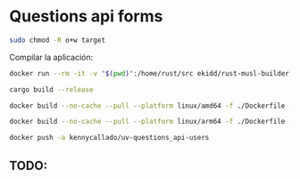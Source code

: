 # Questions api forms

``` bash
sudo chmod -R o+w target
```

Compilar la aplicación:

``` bash
docker run --rm -it -v "$(pwd)":/home/rust/src ekidd/rust-musl-builder

cargo build --release
```


``` bash
docker build --no-cache --pull --platform linux/amd64 -f ./Dockerfile -t kennycallado/uv-questions_api-forms:v0.1-amd64 .
```

``` bash
docker build --no-cache --pull --platform linux/arm64 -f ./Dockerfile -t kennycallado/uv-questions_api-forms:v0.1-arm64 .
```

``` bash
docker push -a kennycallado/uv-questions_api-users
```

## TODO:

